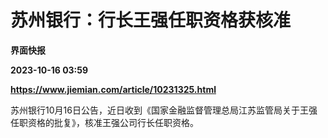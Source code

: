 # 苏州银行：行长王强任职资格获核准
**界面快报**

**2023-10-16 03:59**

**https://www.jiemian.com/article/10231325.html**

苏州银行10月16日公告，近日收到《国家金融监督管理总局江苏监管局关于王强任职资格的批复》，核准王强公司行长任职资格。